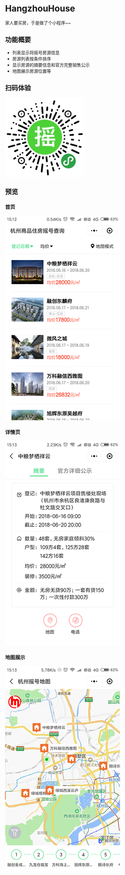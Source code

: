 # HangzhouHouse
家人要买房，于是做了个小程序~~

## 功能概要
- 列表显示将摇号房源信息
- 房源列表按条件排序
- 显示房源的摘要信息和官方完整销售公示
- 地图展示房源位置等

## 扫码体验
![image](./src/resources/qr.jpg)

## 预览
### 首页
![image](./src/resources/list.png)

### 详情页
![image](./src/resources/detail.png)

### 地图展示
![image](./src/resources/map.png)

